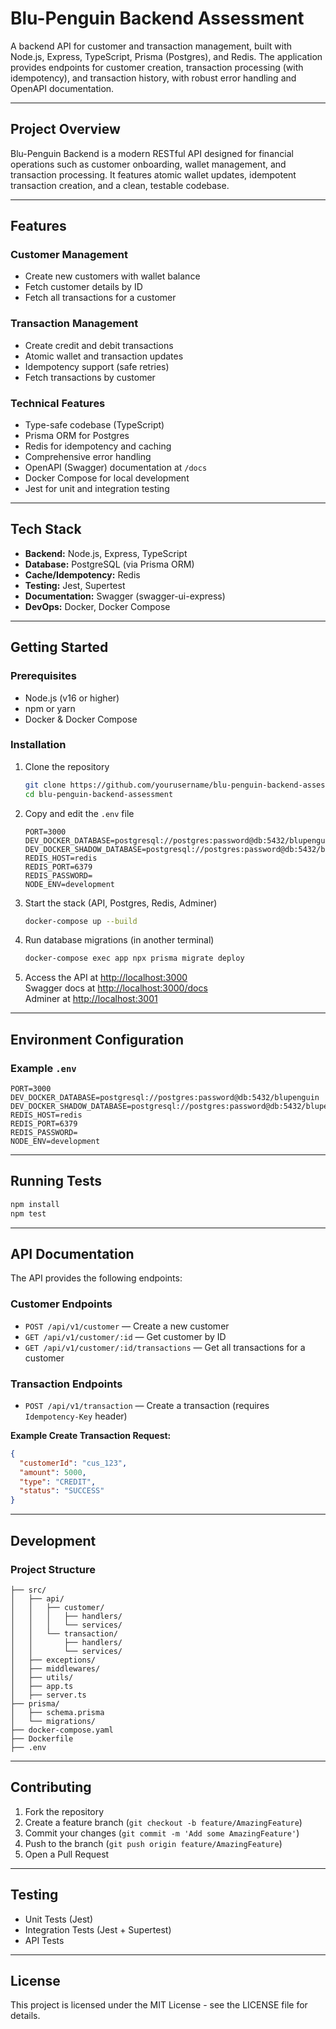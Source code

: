 # Blu-Penguin Backend Assessment

A backend API for customer and transaction management, built with Node.js, Express, TypeScript, Prisma (Postgres), and Redis. The application provides endpoints for customer creation, transaction processing (with idempotency), and transaction history, with robust error handling and OpenAPI documentation.

---

## Project Overview

Blu-Penguin Backend is a modern RESTful API designed for financial operations such as customer onboarding, wallet management, and transaction processing. It features atomic wallet updates, idempotent transaction creation, and a clean, testable codebase.

---

## Features

### Customer Management
- Create new customers with wallet balance
- Fetch customer details by ID
- Fetch all transactions for a customer

### Transaction Management
- Create credit and debit transactions
- Atomic wallet and transaction updates
- Idempotency support (safe retries)
- Fetch transactions by customer

### Technical Features
- Type-safe codebase (TypeScript)
- Prisma ORM for Postgres
- Redis for idempotency and caching
- Comprehensive error handling
- OpenAPI (Swagger) documentation at `/docs`
- Docker Compose for local development
- Jest for unit and integration testing

---

## Tech Stack

- **Backend:** Node.js, Express, TypeScript
- **Database:** PostgreSQL (via Prisma ORM)
- **Cache/Idempotency:** Redis
- **Testing:** Jest, Supertest
- **Documentation:** Swagger (swagger-ui-express)
- **DevOps:** Docker, Docker Compose

---

## Getting Started

### Prerequisites
- Node.js (v16 or higher)
- npm or yarn
- Docker & Docker Compose

### Installation

1. Clone the repository
    ```bash
    git clone https://github.com/yourusername/blu-penguin-backend-assessment.git
    cd blu-penguin-backend-assessment
    ```

2. Copy and edit the `.env` file
    ```env
    PORT=3000
    DEV_DOCKER_DATABASE=postgresql://postgres:password@db:5432/blupenguin
    DEV_DOCKER_SHADOW_DATABASE=postgresql://postgres:password@db:5432/blupenguin_shadow
    REDIS_HOST=redis
    REDIS_PORT=6379
    REDIS_PASSWORD=
    NODE_ENV=development
    ```

3. Start the stack (API, Postgres, Redis, Adminer)
    ```bash
    docker-compose up --build
    ```

4. Run database migrations (in another terminal)
    ```bash
    docker-compose exec app npx prisma migrate deploy
    ```

5. Access the API at [http://localhost:3000](http://localhost:3000)  
   Swagger docs at [http://localhost:3000/docs](http://localhost:3000/docs)  
   Adminer at [http://localhost:3001](http://localhost:3001)

---

## Environment Configuration

### Example `.env`
```
PORT=3000
DEV_DOCKER_DATABASE=postgresql://postgres:password@db:5432/blupenguin
DEV_DOCKER_SHADOW_DATABASE=postgresql://postgres:password@db:5432/blupenguin_shadow
REDIS_HOST=redis
REDIS_PORT=6379
REDIS_PASSWORD=
NODE_ENV=development
```

---

## Running Tests

```bash
npm install
npm test
```

---

## API Documentation

The API provides the following endpoints:

### Customer Endpoints

- `POST /api/v1/customer` — Create a new customer
- `GET /api/v1/customer/:id` — Get customer by ID
- `GET /api/v1/customer/:id/transactions` — Get all transactions for a customer

### Transaction Endpoints

- `POST /api/v1/transaction` — Create a transaction (requires `Idempotency-Key` header)

**Example Create Transaction Request:**
```json
{
  "customerId": "cus_123",
  "amount": 5000,
  "type": "CREDIT",
  "status": "SUCCESS"
}
```

---

## Development

### Project Structure

```
├── src/
│   ├── api/
│   │   ├── customer/
│   │   │   ├── handlers/
│   │   │   └── services/
│   │   └── transaction/
│   │       ├── handlers/
│   │       └── services/
│   ├── exceptions/
│   ├── middlewares/
│   ├── utils/
│   ├── app.ts
│   ├── server.ts
├── prisma/
│   ├── schema.prisma
│   └── migrations/
├── docker-compose.yaml
├── Dockerfile
├── .env
```

---

## Contributing

1. Fork the repository
2. Create a feature branch (`git checkout -b feature/AmazingFeature`)
3. Commit your changes (`git commit -m 'Add some AmazingFeature'`)
4. Push to the branch (`git push origin feature/AmazingFeature`)
5. Open a Pull Request

---

## Testing

- Unit Tests (Jest)
- Integration Tests (Jest + Supertest)
- API Tests

---

## License

This project is licensed under the MIT License - see the LICENSE file for details.


